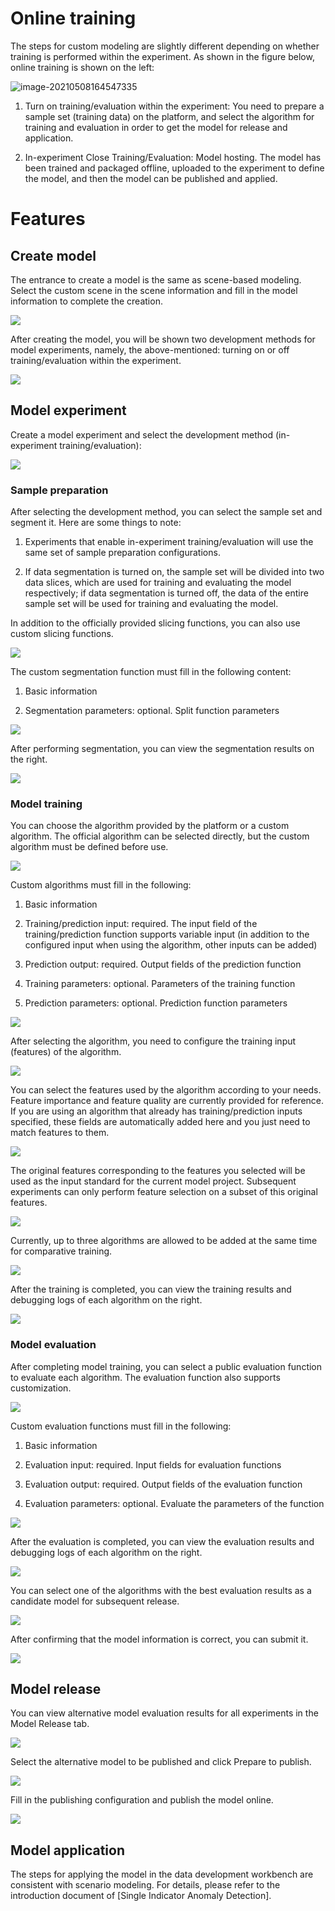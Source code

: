# Online training

The steps for custom modeling are slightly different depending on whether training is performed within the experiment. As shown in the figure below, online training is shown on the left:

![image-20210508164547335](./assets/0.png)

1) Turn on training/evaluation within the experiment: You need to prepare a sample set (training data) on the platform, and select the algorithm for training and evaluation in order to get the model for release and application.

2) In-experiment Close Training/Evaluation: Model hosting. The model has been trained and packaged offline, uploaded to the experiment to define the model, and then the model can be published and applied.

# Features

## Create model

The entrance to create a model is the same as scene-based modeling. Select the custom scene in the scene information and fill in the model information to complete the creation.

![](./assets/1.png)

After creating the model, you will be shown two development methods for model experiments, namely, the above-mentioned: turning on or off training/evaluation within the experiment.

![](./assets/2.png)

## Model experiment

Create a model experiment and select the development method (in-experiment training/evaluation):

![](./assets/3.png)

### Sample preparation

After selecting the development method, you can select the sample set and segment it. Here are some things to note:

1) Experiments that enable in-experiment training/evaluation will use the same set of sample preparation configurations.

2) If data segmentation is turned on, the sample set will be divided into two data slices, which are used for training and evaluating the model respectively; if data segmentation is turned off, the data of the entire sample set will be used for training and evaluating the model.

In addition to the officially provided slicing functions, you can also use custom slicing functions.

![](./assets/4.png)

The custom segmentation function must fill in the following content:

1) Basic information

2) Segmentation parameters: optional. Split function parameters

![](./assets/5.png)

After performing segmentation, you can view the segmentation results on the right.

![](./assets/6.png)

### Model training

You can choose the algorithm provided by the platform or a custom algorithm. The official algorithm can be selected directly, but the custom algorithm must be defined before use.

![](./assets/7.png)

Custom algorithms must fill in the following:

1) Basic information

2) Training/prediction input: required. The input field of the training/prediction function supports variable input (in addition to the configured input when using the algorithm, other inputs can be added)

3) Prediction output: required. Output fields of the prediction function

4) Training parameters: optional. Parameters of the training function

5) Prediction parameters: optional. Prediction function parameters

![](./assets/8.png)

After selecting the algorithm, you need to configure the training input (features) of the algorithm.

![](./assets/9.png)

You can select the features used by the algorithm according to your needs. Feature importance and feature quality are currently provided for reference. If you are using an algorithm that already has training/prediction inputs specified, these fields are automatically added here and you just need to match features to them.

![](./assets/10.png)

The original features corresponding to the features you selected will be used as the input standard for the current model project. Subsequent experiments can only perform feature selection on a subset of this original features.

![](./assets/11.png)

Currently, up to three algorithms are allowed to be added at the same time for comparative training.

![](./assets/12.png)

After the training is completed, you can view the training results and debugging logs of each algorithm on the right.

![](./assets/13.png)

### Model evaluation

After completing model training, you can select a public evaluation function to evaluate each algorithm. The evaluation function also supports customization.

![](./assets/14.png)

Custom evaluation functions must fill in the following:

1) Basic information

2) Evaluation input: required. Input fields for evaluation functions

3) Evaluation output: required. Output fields of the evaluation function

4) Evaluation parameters: optional. Evaluate the parameters of the function

![](./assets/15.png)

After the evaluation is completed, you can view the evaluation results and debugging logs of each algorithm on the right.

![](./assets/16.png)

You can select one of the algorithms with the best evaluation results as a candidate model for subsequent release.

![](./assets/17.png)

After confirming that the model information is correct, you can submit it.

![](./assets/18.png)

## Model release

You can view alternative model evaluation results for all experiments in the Model Release tab.

![](./assets/19.png)

Select the alternative model to be published and click Prepare to publish.

![](./assets/20.png)

Fill in the publishing configuration and publish the model online.

![](./assets/21.png)

## Model application

The steps for applying the model in the data development workbench are consistent with scenario modeling. For details, please refer to the introduction document of [Single Indicator Anomaly Detection].